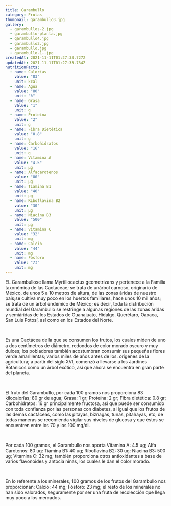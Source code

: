```yaml
---
title: Garambullo
category: Frutas
thumbnail: garambullo3.jpg
gallery:
  - garambullos-2.jpg
  - garambullo-planta.jpg
  - garambullo4.jpg
  - garambullo3.jpg
  - garambullo.jpg
  - garambullo-1-.jpg
createdAt: 2021-11-11T01:27:33.727Z
updatedAt: 2021-11-11T01:27:33.734Z
nutritionFacts:
  - name: Calorías
    value: "83"
    unit: kcal
  - name: Agua
    value: "80"
    unit: "%"
  - name: Grasa
    value: "1"
    unit: g
  - name: Proteína
    value: "2"
    unit: g
  - name: Fibra Dietética
    value: "0.8"
    unit: g
  - name: Carbohidratos
    value: "16"
    unit: g
  - name: Vitamina A
    value: "4.5"
    unit: µg
  - name: Alfacarotenos
    value: "80"
    unit: µg
  - name: Tiamina B1
    value: "40"
    unit: µg
  - name: Riboflavina B2
    value: "30"
    unit: µg
  - name: Niacina B3
    value: "500"
    unit: µg
  - name: Vitamina C
    value: "32"
    unit: mg
  - name: Calcio
    value: "44"
    unit: mg
  - name: Fósforo
    value: "23"
    unit: mg
---
```

EL Garambullose llama Myrtillocactus geometrizans y pertenece a la Familia taxonómica de las Cactaceae; se trata de unárbol carnoso, originario de México, de unos 5 a 10 metros de altura, de las zonas áridas de nuestro pais;se cultiva muy poco en los huertos familiares, hace unos 10 mil años; se trata de un árbol endémico de México; es decir, toda la distribución mundial del Garambullo se restringe a algunas regiones de las zonas áridas y semiáridas de los Estados de Guanajuato, Hidalgo. Querétaro, Oaxaca, San Luis Potosí, así como en los Estados del Norte.

<br/>

Es una Cactácea de la que se consumen los frutos, los cuales miden de uno a dos centímetros de diámetro, redondos de color morado oscuro y muy dulces; los pobladores también acostumbran consumir sus pequeñas flores verde amarillentas; varios miles de años antes de los. orígenes de la agricultura; a partir del siglo XVI, comenzó a llevarse a los Jardínes Botánicos como un árbol exótico, así que ahora se encuentra en gran parte del planeta.

<br/>

El fruto del Garambullo, por cada 100 gramos nos proporciona 83 kilocalorías; 80 gr de agua; Grasa: 1 gr; Proteína: 2 gr; Fibra dietética: 0.8 gr; Carbohidratos: 16 gr principalmente fructosa, así que puede ser consumido con toda confianza por las personas con diabetes, al igual que los frutos de las demás cactáceas, como las pitayas, biznagas, tunas, pitahayas, etc; de todas maneras se recomienda vigilar sus niveles de glucosa y que éstos se encuentren entre los 70 y los 100 mg/dl.

<br/>

Por cada 100 gramos, el Garambullo nos aporta Vitamina A: 4.5 ug; Alfa Carotenos: 80 ug: Tiamina B1: 40 ug; Riboflavina B2: 30 ug: Niacina B3: 500 ug; Vitamina C: 32 mg; también proporciona otros antioxidantes a base de varios flavonoides y antocia ninas, los cuales le dan el color morado.

<br/>

En lo referente a los minerales, 100 gramos de los frutos del Garambullo nos proporcionan: Calcio: 44 mg; Fósforo: 23 mg; el resto de los minerales no han sido valorados, seguramente por ser una fruta de recolección que llega muy poco a los mercados.